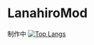 # LanahiroMod
制作中
[![Top Langs](https://github-readme-stats.vercel.app/api/top-langs/?username=Taichan-void-pia)](https://github.com/Taichan-void-pia/github-readme-stats)
